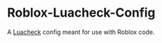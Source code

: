 # Roblox-Luacheck-Config

A [Luacheck](https://github.com/mpeterv/luacheck) config meant for use with Roblox code.
